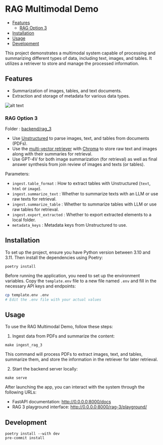 # RAG Multimodal Demo <!-- omit from toc -->

- [Features](#features)
  - [RAG Option 3](#rag-option-3)
- [Installation](#installation)
- [Usage](#usage)
- [Development](#development)


This project demonstrates a multimodal system capable of processing and summarizing different types of data, including text, images, and tables. It utilizes a retriever to store and manage the processed information.

## Features

- Summarization of images, tables, and text documents.
- Extraction and storage of metadata for various data types.

![alt text](https://blog.langchain.dev/content/images/size/w1600/2023/10/image-22.png)

### RAG Option 3

Folder : [backend/rag_3](backend/rag_3)

- Use [Unstructured](https://unstructured.io/) to parse images, text, and tables from documents (PDFs).
- Use the [multi-vector retriever](https://python.langchain.com/docs/modules/data_connection/retrievers/multi_vector) with [Chroma](https://www.trychroma.com/) to store raw text and images along with their summaries for retrieval.
- Use GPT-4V for both image summarization (for retrieval) as well as final answer synthesis from join review of images and texts (or tables).

Parameters:
- `ingest.table_format` : How to extract tables with Unstructured (`text`, `html` or `image`).
- `ingest.summarize_text` : Whether to summarize texts with an LLM or use raw texts for retrieval.
- `ingest.summarize_table` : Whether to summarize tables with LLM or use raw tables for retrieval.
- `ingest.export_extracted` : Whether to export extracted elements to a local folder.
- `metadata_keys` : Metadata keys from Unstructured to use.

## Installation

To set up the project, ensure you have Python version between 3.10 and 3.11. Then install the dependencies using Poetry:

```{bash}
poetry install
```

Before running the application, you need to set up the environment variables. Copy the `template.env` file to a new file named `.env` and fill in the necessary API keys and endpoints:

```bash
cp template.env .env
# Edit the .env file with your actual values
```

## Usage

To use the RAG Multimodal Demo, follow these steps:

1. Ingest data from PDFs and summarize the content:

```{bash}
make ingest_rag_3
```

This command will process PDFs to extract images, text, and tables, summarize them, and store the information in the retriever for later retrieval.

2. Start the backend server locally:

```{bash}
make serve
```

After launching the app, you can interact with the system through the following URLs:
- FastAPI documentation: http://0.0.0.0:8000/docs
- RAG 3 playground interface: http://0.0.0.0:8000/rag-3/playground/

## Development

```{bash}
poetry install --with dev
pre-commit install
```
